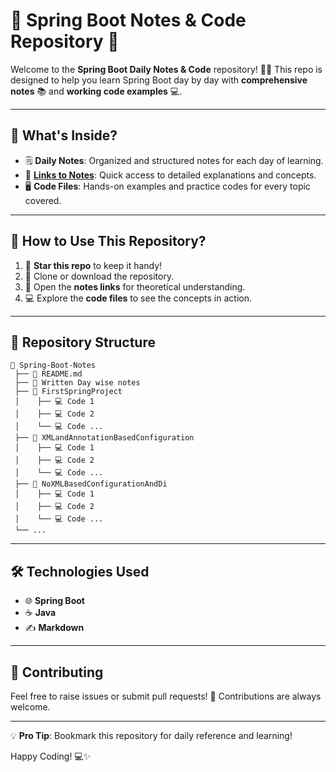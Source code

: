 
# 🌱 **Spring Boot Notes & Code Repository** 🌟

Welcome to the **Spring Boot Daily Notes & Code** repository! 📝✨ This repo is designed to help you learn Spring Boot day by day with **comprehensive notes** 📚 and **working code examples** 💻.  

---

## 📖 **What's Inside?**
- 🗒️ **Daily Notes**: Organized and structured notes for each day of learning.  
- 🔗 **[Links to Notes](https://docs.google.com/document/d/1x-mPx0S-OE0EgLSt1RJiMjuZrniykM-nqGZxWRVngNk/edit?usp=sharing)**: Quick access to detailed explanations and concepts.  
- 🖥️ **Code Files**: Hands-on examples and practice codes for every topic covered.  

---

## 🚀 **How to Use This Repository?**
1. 🌟 **Star this repo** to keep it handy!  
2. 📂 Clone or download the repository.  
3. 🔗 Open the **notes links** for theoretical understanding.  
4. 💻 Explore the **code files** to see the concepts in action.

---

## 📂 **Repository Structure**  
```plaintext
📁 Spring-Boot-Notes
 ├── 📄 README.md
 ├── 📄 Written Day wise notes
 ├── 📂 FirstSpringProject
 │    ├── 💻 Code 1
 │    ├── 💻 Code 2
 │    └── 💻 Code ...
 ├── 📂 XMLandAnnotationBasedConfiguration
 │    ├── 💻 Code 1
 │    ├── 💻 Code 2
 │    └── 💻 Code ...
 ├── 📂 NoXMLBasedConfigurationAndDi
 │    ├── 💻 Code 1
 │    ├── 💻 Code 2
 │    └── 💻 Code ...
 └── ...
```

---

## 🛠️ **Technologies Used**  
- 🌐 **Spring Boot**  
- ☕ **Java**  
- ✍️ **Markdown**  

---

## 🌟 **Contributing**  
Feel free to raise issues or submit pull requests! 🤝 Contributions are always welcome.  

---

💡 **Pro Tip**: Bookmark this repository for daily reference and learning!  

Happy Coding! 💻✨
##
